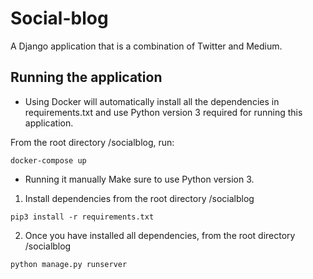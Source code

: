 # Social-blog
A Django application that is a combination of Twitter and Medium.

## Running the application

* Using Docker will automatically install all the dependencies in requirements.txt and use Python version 3 required for running this application.

From the root directory /socialblog, run:

```
docker-compose up
```

* Running it manually
Make sure to use Python version 3.

1. Install dependencies from the root directory /socialblog

```
pip3 install -r requirements.txt
```

2. Once you have installed all dependencies, from the root directory /socialblog

```
python manage.py runserver
```